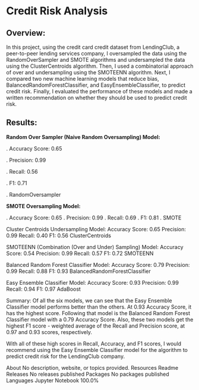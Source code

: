 # Credit Risk Analysis

## Overview:

In this project, using the credit card credit dataset from LendingClub, a peer-to-peer lending services company, I oversampled the data using the RandomOverSampler and SMOTE algorithms and undersampled the data using the ClusterCentroids algorithm. Then, I used a combinatorial approach of over and undersampling using the SMOTEENN algorithm. Next, I compared two new machine learning models that reduce bias, BalancedRandomForestClassifier, and EasyEnsembleClassifier, to predict credit risk. Finally, I evaluated the performance of these models and made a written recommendation on whether they should be used to predict credit risk.

## Results:
**Random Over Sampler (Naive Random Oversampling) Model:**

. Accuracy Score: 0.65

. Precision: 0.99

. Recall: 0.56

. F1: 0.71

. RandomOversampler

**SMOTE Oversampling Model:**

. Accuracy Score: 0.65
. Precision: 0.99
. Recall: 0.69
. F1: 0.81
. SMOTE

Cluster Centroids Undersampling Model:
Accuracy Score: 0.65
Precision: 0.99
Recall: 0.40
F1: 0.56
ClusterCentroids

SMOTEENN (Combination (Over and Under) Sampling) Model:
Accuracy Score: 0.54
Precision: 0.99
Recall: 0.57
F1: 0.72
SMOTEENN

Balanced Random Forest Classifier Model:
Accuracy Score: 0.79
Precision: 0.99
Recall: 0.88
F1: 0.93
BalancedRandomForestClassifier

Easy Ensemble Classifier Model:
Accuracy Score: 0.93
Precision: 0.99
Recall: 0.94
F1: 0.97
AdaBoost

Summary:
Of all the six models, we can see that the Easy Ensemble Classifier model performs better than the others. At 0.93 Accuracy Score, it has the highest score. Following that model is the Balanced Random Forest Classifier model with a 0.79 Accuracy Score. Also, these two models get the highest F1 score - weighted average of the Recall and Precision score, at 0.97 and 0.93 scores, respectively.

With all of these high scores in Recall, Accuracy, and F1 scores, I would recommend using the Easy Ensemble Classifier model for the algorithm to predict credit risk for the LendingClub company.

About
No description, website, or topics provided.
Resources
 Readme
Releases
No releases published
Packages
No packages published
Languages
Jupyter Notebook
100.0%


